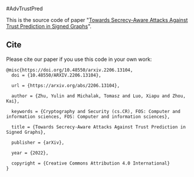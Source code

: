 #AdvTrustPred

This is the source code of paper "[Towards Secrecy-Aware Attacks Against Trust Prediction in Signed Graphs](https://arxiv.org/abs/2206.13104)".

## Cite

Please cite our paper if you use this code in your own work:

```
@misc{https://doi.org/10.48550/arxiv.2206.13104,
  doi = {10.48550/ARXIV.2206.13104},
  
  url = {https://arxiv.org/abs/2206.13104},
  
  author = {Zhu, Yulin and Michalak, Tomasz and Luo, Xiapu and Zhou, Kai},
  
  keywords = {Cryptography and Security (cs.CR), FOS: Computer and information sciences, FOS: Computer and information sciences},
  
  title = {Towards Secrecy-Aware Attacks Against Trust Prediction in Signed Graphs},
  
  publisher = {arXiv},
  
  year = {2022},
  
  copyright = {Creative Commons Attribution 4.0 International}
}


```
